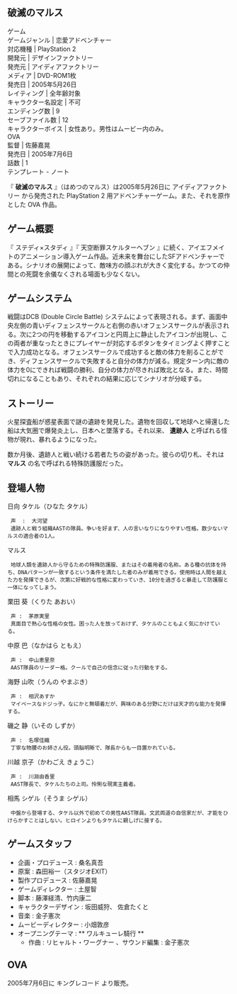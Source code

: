 破滅のマルス  
---  
ゲーム  
ゲームジャンル  |  恋愛アドベンチャー   
対応機種  |  PlayStation 2   
開発元  |  デザインファクトリー   
発売元  |  アイディアファクトリー   
メディア  |  DVD-ROM1枚   
発売日  |  2005年5月26日   
レイティング  |  全年齢対象   
キャラクター名設定  |  不可   
エンディング数  |  9   
セーブファイル数  |  12   
キャラクターボイス  |  女性あり。男性はムービー内のみ。   
OVA  
監督  |  佐藤嘉晃   
発売日  |  2005年7月6日   
話数  |  1   
テンプレート  \-  ノート  
  
『 **破滅のマルス** 』（はめつのマルス）は2005年5月26日に  アイディアファクトリー  から発売された  PlayStation 2
用アドベンチャーゲーム。また、それを原作とした  OVA  作品。

##  ゲーム概要  

『  ステディ×スタディ  』『  天空断罪スケルターヘブン
』に続く、アイエフメイトのアニメーション導入ゲーム作品。近未来を舞台にしたSFアドベンチャーである。シナリオの展開によって、敵味方の顔ぶれが大きく変化する。かつての仲間との死闘を余儀なくされる場面も少なくない。

##  ゲームシステム  

戦闘はDCB (Double Circle Battle)
システムによって表現される。まず、画面中央左側の青いディフェンスサークルと右側の赤いオフェンスサークルが表示される。次に2つの円を移動するアイコンと円周上に静止したアイコンが出現し、この両者が重なったときにプレイヤーが対応するボタンをタイミングよく押すことで入力成功となる。オフェンスサークルで成功すると敵の体力を削ることができ、ディフェンスサークルで失敗すると自分の体力が減る。規定ターン内に敵の体力を0にできれば戦闘の勝利、自分の体力が尽きれば敗北となる。また、時間切れになることもあり、それぞれの結果に応じてシナリオが分岐する。

##  ストーリー  

火星探査船が惑星表面で謎の遺跡を発見した。遺物を回収して地球へと帰還した船は大気圏で爆発炎上し、日本へと墜落する。それ以来、 **遺跡人**
と呼ばれる怪物が現れ、暴れるようになった。

数か月後、遺跡人と戦い続ける若者たちの姿があった。彼らの切り札、それは **マルス** の名で呼ばれる特殊防護服だった。

##  登場人物  

日向 タケル（ひなた タケル）

     声  :  大河望 
     遺跡人と戦う組織AASTの隊員。争いを好まず、人の言いなりになりやすい性格。数少ないマルスの適合者の1人。 

マルス

     地球人類を遺跡人から守るための特殊防護服、またはその着用者の名称。ある種の抗体を持ち、DNAパターンが一致するという条件を満たした者のみが着用できる。使用時は人間を越えた力を発揮できるが、次第に好戦的な性格に変わっていき、10分を過ぎると暴走して防護服と一体になってしまう。 

栗田 葵（くりた あおい）

     声 :  茅原実里 
     真面目で熱心な性格の女性。困った人を放っておけず、タケルのこともよく気にかけている。 
中原 巴（なかはら ともえ）

     声 :  中山恵里奈 
     AAST隊員のリーダー格。クールで自己の信念に従った行動をする。 
海野 山吹（うんの やまぶき）

     声 :  相沢あすか 
     マイペースなドジっ子。なにかと無頓着だが、興味のある分野にだけは天才的な能力を発揮する。 
磯之 静（いその しずか）

     声 :  名塚佳織 
     丁寧な物腰のお姉さん役。頭脳明晰で、隊長からも一目置かれている。 
川越 京子（かわごえ きょうこ）

     声 :  川淵由香里 
     AAST隊長で、タケルたちの上司。怜悧な現実主義者。 
相馬 シゲル（そうま シゲル）

     中盤から登場する、タケル以外で初めての男性AAST隊員。文武両道の自信家だが、才能をひけらかすことはしない。ヒロインよりもタケルに親しげに接する。 

##  ゲームスタッフ  

  * 企画・プロデュース :  桑名真吾 
  * 原案 : 森田裕一（スタジオEXIT） 
  * 製作プロデュース :  佐藤嘉晃 
  * ゲームディレクター : 土屋智 
  * 脚本 : 藤澤経清、竹内康二 
  * キャラクターデザイン : 坂田威狩、  佐倉たくと 
  * 音楽 :  金子憲次 
  * ムービーディレクター : 小畑敦彦 
  * オープニングテーマ : ** ワルキューレ騎行  **
    * 作曲 :  リヒャルト・ワーグナー  、サウンド編集 : 金子憲次 

##  OVA  

2005年7月6日に  キングレコード  より販売。

